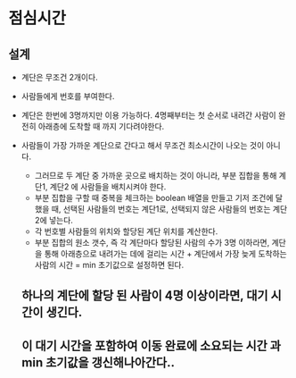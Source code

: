 # 점심시간

## 설계

- 계단은 무조건 2개이다.
- 사람들에게 번호를 부여한다. 
- 계단은 한번에 3명까지만 이용 가능하다. 4명째부터는 첫 순서로 내려간 사람이 완전히 아래층에 도착할 때 까지 기다려야한다.
- 사람들이 가장 가까운 계단으로 간다고 해서 무조건 최소시간이 나오는 것이 아니다.
	- 그러므로 두 계단 중 가까운 곳으로 배치하는 것이 아니라, 부분 집합을 통해 계단1, 계단2 에 사람들을 배치시켜야 한다.
	- 부분 집합을 구할 때 중복을 체크하는 boolean 배열을 만들고 기저 조건에 달했을 때, 선택된 사람들의 번호는 계단1로, 선택되지 않은 사람들의 번호는 계단2에 넣는다.
	- 각 번호별 사람들의 위치와 할당된 계단 위치를 계산한다. 
	- 부분 집합의 원소 갯수, 즉 각 계단마다 할당된 사람의 수가 3명 이하라면, 계단을 통해 아래층으로 내려가는 데에 걸리는 시간 + 계단에서 가장 늦게 도착하는 사람의 시간 = min 초기값으로 설정하면 된다.

	## 하나의 계단에 할당 된 사람이 4명 이상이라면, 대기 시간이 생긴다. 
	## 이 대기 시간을 포함하여 이동 완료에 소요되는 시간 과 min 초기값을 갱신해나아간다.. 